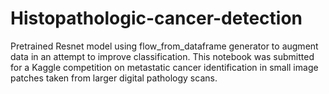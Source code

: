 # Histopathologic-cancer-detection
Pretrained Resnet model using flow_from_dataframe generator to augment data in an attempt to improve classification.
This notebook was submitted for a Kaggle competition on metastatic cancer identification in small image patches taken from larger digital pathology scans.